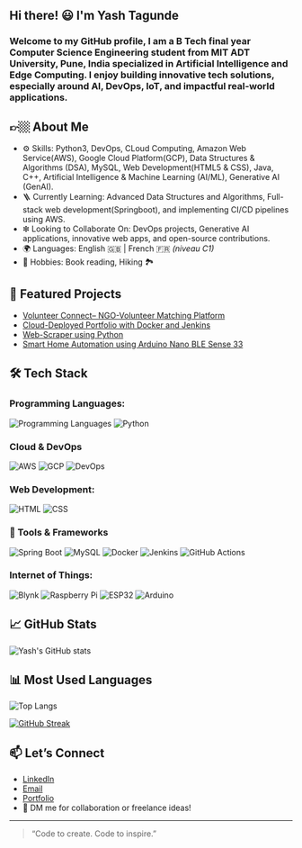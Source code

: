 ## Hi there! 😃 I'm Yash Tagunde
### Welcome to my GitHub profile, I am a B Tech final year Computer Science Engineering student from MIT ADT University, Pune, India specialized in Artificial Intelligence and Edge Computing. I enjoy building innovative tech solutions, especially around AI, DevOps, IoT, and impactful real-world applications.

## 👉🏼 About Me <br>
* ⚙ Skills: Python3, DevOps, CLoud Computing, Amazon Web Service(AWS), Google Cloud Platform(GCP), Data Structures & Algorithms (DSA), MySQL, Web Development(HTML5 & CSS), Java, C++, Artificial Intelligence & Machine Learning (AI/ML), Generative AI (GenAI). <br>
* 🪜 Currently Learning: Advanced Data Structures and Algorithms, Full-stack web development(Springboot), and implementing CI/CD pipelines using AWS. <br>
* ❇ Looking to Collaborate On: DevOps projects, Generative AI applications, innovative web apps, and open-source contributions. <br>
* 🌍 Languages: English 🇬🇧 | French 🇫🇷 *(niveau C1)*
* 📖 Hobbies: Book reading, Hiking 🏞️

## 📌 Featured Projects
- [Volunteer Connect– NGO-Volunteer Matching Platform](https://github.com/yashtaggy/volunteer-connect.git)
- [Cloud-Deployed Portfolio with Docker and Jenkins](https://github.com/yashtaggy/docker-portfolio.git)
- [Web-Scraper using Python](https://github.com/yashtaggy/Python-based-Web-Scraper.git)
- [Smart Home Automation using Arduino Nano BLE Sense 33](#)


## 🛠️ Tech Stack

### Programming Languages:
 ![Programming Languages](https://img.shields.io/badge/-Java-blue?style=flat&logo=java) ![Python](https://img.shields.io/badge/-Python-yellow?style=flat&logo=python) <br>

### Cloud & DevOps
![AWS](https://img.shields.io/badge/-AWS-orange?style=flat&logo=amazon-aws)
![GCP](https://img.shields.io/badge/-Google%20Cloud-blue?style=flat&logo=google-cloud)
![DevOps](https://img.shields.io/badge/-DevOps-purple?style=flat)


### Web Development:
![HTML](https://img.shields.io/badge/-HTML-orange?style=flat&logo=html5) ![CSS](https://img.shields.io/badge/-CSS-blue?style=flat&logo=css3) <br>

### 🧰 Tools & Frameworks
![Spring Boot](https://img.shields.io/badge/-SpringBoot-success?style=flat&logo=spring) 
![MySQL](https://img.shields.io/badge/-MySQL-informational?style=flat&logo=mysql) 
![Docker](https://img.shields.io/badge/-Docker-blue?style=flat&logo=docker) 
![Jenkins](https://img.shields.io/badge/-Jenkins-red?style=flat&logo=jenkins) 
![GitHub Actions](https://img.shields.io/badge/-GitHub%20Actions-000?style=flat&logo=github-actions)

### Internet of Things:
![Blynk](https://img.shields.io/badge/-Blynk-27AAE1?style=flat) ![Raspberry Pi](https://img.shields.io/badge/-RaspberryPi-red?style=flat&logo=raspberry-pi) ![ESP32](https://img.shields.io/badge/-ESP32-black?style=flat) ![Arduino](https://img.shields.io/badge/-Arduino-00979D?style=flat&logo=arduino) <br>


## 📈 GitHub Stats

![Yash's GitHub stats](https://github-readme-stats.vercel.app/api?username=yashtaggy&show_icons=true&theme=radical)

## 📊 Most Used Languages

![Top Langs](https://github-readme-stats.vercel.app/api/top-langs/?username=yashtaggy&layout=compact&theme=radical)

[![GitHub Streak](https://streak-stats.demolab.com?user=yashtagunde&theme=radical)](https://git.io/streak-stats)



## 📫 Let’s Connect

- [LinkedIn](https://www.linkedin.com/in/yash-t-a4330b1b5/)
- [Email](yashtagunde704@gmail.com)
- [Portfolio](https://portfolio-eyn6.onrender.com/)
- 💬 DM me for collaboration or freelance ideas!

---

> “Code to create. Code to inspire.”

<!--


- 🔭 I’m currently working on ...
- 🌱 I’m currently learning ...
- 👯 I’m looking to collaborate on ...
- 🤔 I’m looking for help with ...
- 💬 Ask me about ...
- 📫 How to reach me: ...
- 😄 Pronouns: ...
- ⚡ Fun fact: ...
-->
